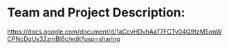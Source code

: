 # Team and Project Description: 

https://docs.google.com/document/d/1aCcvHDvhAaT7FCTv04Q9tzM5qnWCPNcDqUs32zmBI6c/edit?usp=sharing

